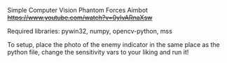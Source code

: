 Simple Computer Vision Phantom Forces Aimbot
~~https://www.youtube.com/watch?v=0yIvARnaXsw~~


Required libraries: pywin32, numpy, opencv-python, mss

To setup, place the photo of the enemy indicator in the same place as the python file, change the sensitivity vars to your liking and run it!
